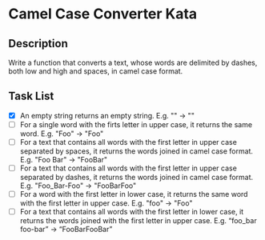 # Camel Case Converter Kata

## Description
Write a function that converts a text, whose words are delimited by dashes, both low and high and spaces, in camel case 
format.

## Task List
- [x] An empty string returns an empty string. E.g. "" -> ""
- [ ] For a single word with the firts letter in upper case, it returns the same word. E.g. "Foo" -> "Foo"
- [ ] For a text that contains all words with the first letter in upper case separated by spaces, it returns the words
joined in camel case format. E.g. "Foo Bar" -> "FooBar"
- [ ] For a text that contains all words with the first letter in upper case separated by dashes, it returns the words
  joined in camel case format. E.g. "Foo_Bar-Foo" -> "FooBarFoo"
- [ ] For a word with the first letter in lower case, it returns the same word with the first letter in upper case. 
E.g. "foo" -> "Foo"
- [ ] For a text that contains all words with the first letter in lower case, it returns the words joined with the first
  letter in upper case. E.g. “foo_bar foo-bar” -> “FooBarFooBar”
